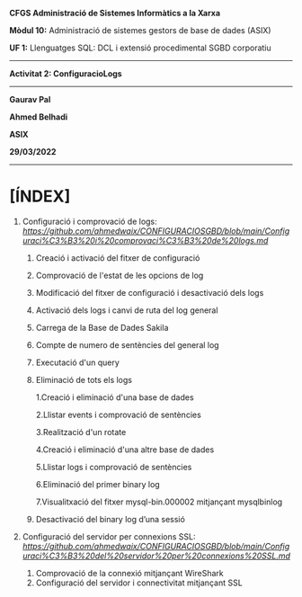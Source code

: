 **CFGS Administració de Sistemes Informàtics a la Xarxa**

**Mòdul 10:** Administració de sistemes gestors de base de dades (ASIX)

**UF 1:** Llenguatges SQL: DCL i extensió procedimental SGBD corporatiu


***


**Activitat 2: ConfiguracioLogs**


***

**Gaurav Pal**

**Ahmed Belhadi**

**ASIX**

**29/03/2022**
***

# **[ÍNDEX]** 


1. Configuració i comprovació de logs: *https://github.com/ahmedwaix/CONFIGURACIOSGBD/blob/main/Configuraci%C3%B3%20i%20comprovaci%C3%B3%20de%20logs.md*
    1. Creació i activació del fitxer de configuració
    2. Comprovació de l'estat de les opcions de log
    3. Modificació del fitxer de configuració i desactivació dels logs
    4. Activació dels logs i canvi de ruta del log general
    5. Carrega de la Base de Dades Sakila
    6. Compte de numero de sentències del general log 
    7. Executació d'un query 
    8. Eliminació de tots els logs 
        
        1.Creació i eliminació d'una base de dades 
        
        2.Llistar events i comprovació de sentències
        
        3.Realització d'un rotate
        
        4.Creació i eliminació d'una altre base de dades 
        
        5.Llistar logs i comprovació de sentències
        
        6.Eliminació del primer binary log
        
        7.Visualitxació del fitxer mysql-bin.000002 mitjançant mysqlbinlog
  
    9. Desactivació del binary log d’una sessió
2. Configuració del servidor per connexions SSL: *https://github.com/ahmedwaix/CONFIGURACIOSGBD/blob/main/Configuraci%C3%B3%20del%20servidor%20per%20connexions%20SSL.md*

    1. Comprovació de la connexió mitjançant WireShark
    2. Configuració del servidor i connectivitat mitjançant SSL
